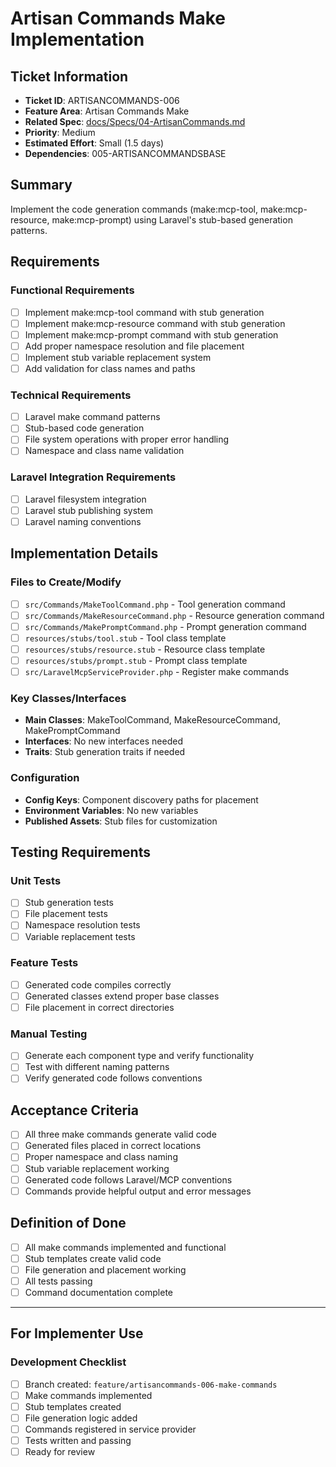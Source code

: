 # Artisan Commands Make Implementation

## Ticket Information
- **Ticket ID**: ARTISANCOMMANDS-006
- **Feature Area**: Artisan Commands Make
- **Related Spec**: [docs/Specs/04-ArtisanCommands.md](../Specs/04-ArtisanCommands.md)
- **Priority**: Medium
- **Estimated Effort**: Small (1.5 days)
- **Dependencies**: 005-ARTISANCOMMANDSBASE

## Summary
Implement the code generation commands (make:mcp-tool, make:mcp-resource, make:mcp-prompt) using Laravel's stub-based generation patterns.

## Requirements

### Functional Requirements
- [ ] Implement make:mcp-tool command with stub generation
- [ ] Implement make:mcp-resource command with stub generation
- [ ] Implement make:mcp-prompt command with stub generation
- [ ] Add proper namespace resolution and file placement
- [ ] Implement stub variable replacement system
- [ ] Add validation for class names and paths

### Technical Requirements
- [ ] Laravel make command patterns
- [ ] Stub-based code generation
- [ ] File system operations with proper error handling
- [ ] Namespace and class name validation

### Laravel Integration Requirements
- [ ] Laravel filesystem integration
- [ ] Laravel stub publishing system
- [ ] Laravel naming conventions

## Implementation Details

### Files to Create/Modify
- [ ] `src/Commands/MakeToolCommand.php` - Tool generation command
- [ ] `src/Commands/MakeResourceCommand.php` - Resource generation command
- [ ] `src/Commands/MakePromptCommand.php` - Prompt generation command
- [ ] `resources/stubs/tool.stub` - Tool class template
- [ ] `resources/stubs/resource.stub` - Resource class template
- [ ] `resources/stubs/prompt.stub` - Prompt class template
- [ ] `src/LaravelMcpServiceProvider.php` - Register make commands

### Key Classes/Interfaces
- **Main Classes**: MakeToolCommand, MakeResourceCommand, MakePromptCommand
- **Interfaces**: No new interfaces needed
- **Traits**: Stub generation traits if needed

### Configuration
- **Config Keys**: Component discovery paths for placement
- **Environment Variables**: No new variables
- **Published Assets**: Stub files for customization

## Testing Requirements

### Unit Tests
- [ ] Stub generation tests
- [ ] File placement tests
- [ ] Namespace resolution tests
- [ ] Variable replacement tests

### Feature Tests
- [ ] Generated code compiles correctly
- [ ] Generated classes extend proper base classes
- [ ] File placement in correct directories

### Manual Testing
- [ ] Generate each component type and verify functionality
- [ ] Test with different naming patterns
- [ ] Verify generated code follows conventions

## Acceptance Criteria
- [ ] All three make commands generate valid code
- [ ] Generated files placed in correct locations
- [ ] Proper namespace and class naming
- [ ] Stub variable replacement working
- [ ] Generated code follows Laravel/MCP conventions
- [ ] Commands provide helpful output and error messages

## Definition of Done
- [ ] All make commands implemented and functional
- [ ] Stub templates create valid code
- [ ] File generation and placement working
- [ ] All tests passing
- [ ] Command documentation complete

---

## For Implementer Use

### Development Checklist
- [ ] Branch created: `feature/artisancommands-006-make-commands`
- [ ] Make commands implemented
- [ ] Stub templates created
- [ ] File generation logic added
- [ ] Commands registered in service provider
- [ ] Tests written and passing
- [ ] Ready for review